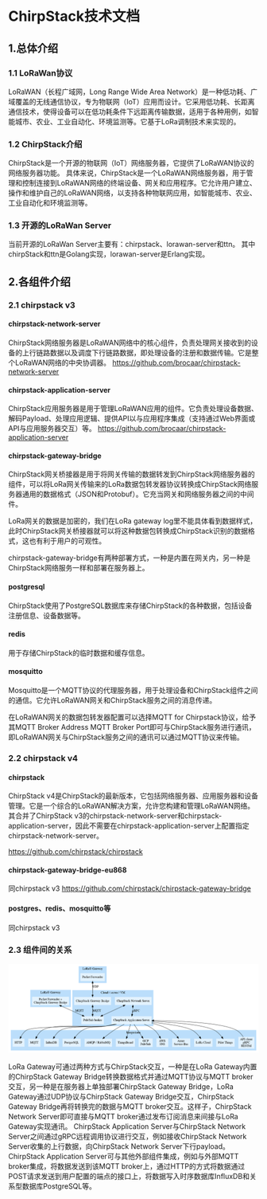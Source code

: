 

# ChirpStack技术文档

## 1.总体介绍

### 1.1 LoRaWan协议

LoRaWAN（长程广域网，Long Range Wide Area Network）是一种低功耗、广域覆盖的无线通信协议，专为物联网（IoT）应用而设计。它采用低功耗、长距离通信技术，使得设备可以在低功耗条件下远距离传输数据，适用于各种用例，如智能城市、农业、工业自动化、环境监测等。它基于LoRa调制技术来实现的。
### 1.2 ChirpStack介绍

ChirpStack是一个开源的物联网（IoT）网络服务器，它提供了LoRaWAN协议的网络服务器功能。
具体来说，ChirpStack是一个LoRaWAN网络服务器，用于管理和控制连接到LoRaWAN网络的终端设备、网关和应用程序。它允许用户建立、操作和维护自己的LoRaWAN网络，以支持各种物联网应用，如智能城市、农业、工业自动化和环境监测等。

### 1.3 开源的LoRaWan Server

当前开源的LoRaWan Server主要有：chirpstack、lorawan-server和ttn。
其中chirpStack和ttn是Golang实现，lorawan-server是Erlang实现。

## 2.各组件介绍

### 2.1 chirpstack v3

#### chirpstack-network-server

ChirpStack网络服务器是LoRaWAN网络中的核心组件，负责处理网关接收到的设备的上行链路数据以及调度下行链路数据，即处理设备的注册和数据传输。它是整个LoRaWAN网络的中央协调器。
https://github.com/brocaar/chirpstack-network-server

#### chirpstack-application-server

ChirpStack应用服务器是用于管理LoRaWAN应用的组件。它负责处理设备数据、解码Payload、处理应用逻辑、提供API以与应用程序集成（支持通过Web界面或API与应用服务器交互）等。
https://github.com/brocaar/chirpstack-application-server

#### chirpstack-gateway-bridge

ChirpStack网关桥接器是用于将网关传输的数据转发到ChirpStack网络服务器的组件，可以将LoRa网关传输来的LoRa数据包转发器协议转换成ChirpStack网络服务器通用的数据格式（JSON和Protobuf）。它充当网关和网络服务器之间的中间件。

LoRa网关的数据是加密的，我们在LoRa gateway log里不能具体看到数据样式，此时ChirpStack网关桥接器就可以将这种数据包转换成ChirpStack识别的数据格式，这也有利于用户的可观性。

chirpstack-gateway-bridge有两种部署方式，一种是内置在网关内，另一种是ChirpStack网络服务一样和部署在服务器上。

#### postgresql

ChirpStack使用了PostgreSQL数据库来存储ChirpStack的各种数据，包括设备注册信息、设备数据等。

#### redis

用于存储ChirpStack的临时数据和缓存信息。

#### mosquitto

Mosquitto是一个MQTT协议的代理服务器，用于处理设备和ChirpStack组件之间的通信。它允许LoRaWAN网关和ChirpStack服务之间的消息传递。

在LoRaWAN网关的数据包转发器配置可以选择MQTT for Chirpstack协议，给予其MQTT Broker Address MQTT Broker Port即可与ChirpStack服务进行通讯，即LoRaWAN网关与ChirpStack服务之间的通讯可以通过MQTT协议来传输。

### 2.2 chirpstack v4

#### chirpstack

ChirpStack v4是ChirpStack的最新版本，它包括网络服务器、应用服务器和设备管理。它是一个综合的LoRaWAN解决方案，允许您构建和管理LoRaWAN网络。其合并了ChirpStack v3的chirpstack-network-server和chirpstack-application-server，因此不需要在chirpstack-application-server上配置指定chirpstack-network-server。

https://github.com/chirpstack/chirpstack

#### chirpstack-gateway-bridge-eu868

同chirpstack v3
https://github.com/chirpstack/chirpstack-gateway-bridge

#### postgres、redis、mosquitto等

同chirpstack v3

### 2.3 组件间的关系

![19](pics/19.png)

LoRa Gateway可通过两种方式与ChirpStack交互，一种是在LoRa Gateway内置的ChirpStack Gateway Bridge转换数据格式并通过MQTT协议与MQTT broker交互，另一种是在服务器上单独部署ChirpStack Gateway Bridge，LoRa Gateway通过UDP协议与ChirpStack Gateway Bridge交互，ChirpStack Gateway Bridge再将转换完的数据与MQTT broker交互。这样子，ChirpStack Network Server即可直接与MQTT broker通过发布订阅消息来间接与LoRa Gateway实现通讯。
ChirpStack Application Server与ChirpStack Network Server之间通过gRPC远程调用协议进行交互，例如接收ChirpStack Network Server收集的上行数据，向ChirpStack Network Server下行payload。
ChirpStack Application Server可与其他外部组件集成，例如与外部MQTT broker集成，将数据发送到该MQTT broker上，通过HTTP的方式将数据通过POST请求发送到用户配置的端点的接口上，将数据写入时序数据库InfluxDB和关系型数据库PostgreSQL等。